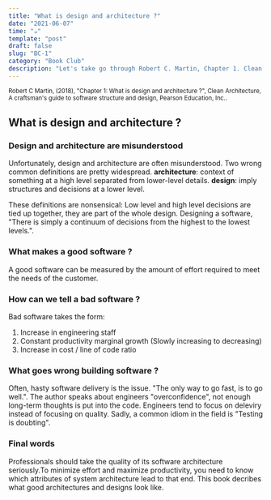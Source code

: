 ```yaml
---
title: "What is design and architecture ?"
date: "2021-06-07"
time: "☕️"
template: "post"
draft: false
slug: "BC-1"
category: "Book Club"
description: "Let's take go through Robert C. Martin, Chapter 1. Clean Architecture"
---
```


<sub>Robert C Martin, (2018), "Chapter 1: What is design and architecture ?", Clean Architecture, A craftsman's guide to software structure and design, Pearson Education, Inc..</sub>

## What is design and architecture ? 

### Design and architecture are misunderstood

Unfortunately, design and architecture are often misunderstood. Two wrong common definitions are pretty widespread. 
**architecture**: context of something at a high level separated from lower-level details.
**design**: imply structures and decisions at a lower level.

These definitions are nonsensical: Low level and high level decisions are tied up together, they are part of the whole design. Designing a software, "There is simply a continuum of decisions from the highest to the lowest levels.".

### What makes a good software ?

A good software can be measured by the amount of effort required to meet the needs of the customer.

### How can we tell a bad software ? 

Bad software takes the form: 
1. Increase in engineering staff
2. Constant productivity marginal growth (Slowly increasing to decreasing)
3. Increase in cost / line of code ratio

### What goes wrong building software ?

Often, hasty software delivery is the issue. "The only way to go fast, is to go well.".
The author speaks about engineers "overconfidence", not enough long-term thoughts is put into the code. Engineers tend to focus on deleviry instead of focusing on quality. Sadly, a common idiom in the field is "Testing is doubting".

### Final words

Professionals should take the quality of its software architecture seriously.To minimize effort and maximize productivity, you need to know which attributes of system architecture lead to that end.
This book decribes what good architectures and designs look like.

